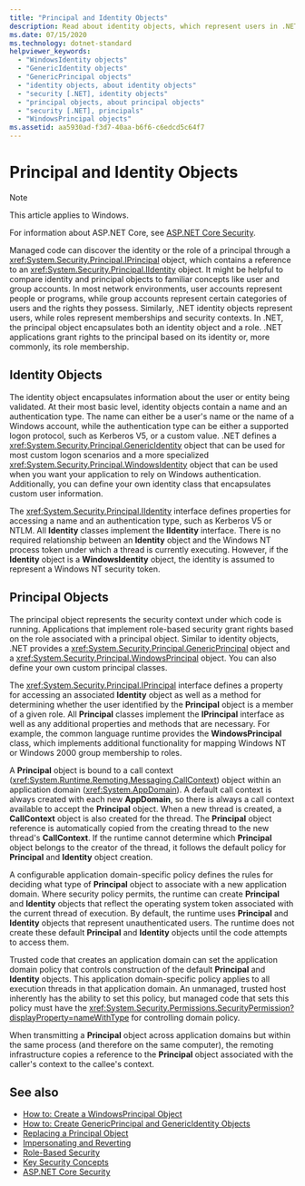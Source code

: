 ```yaml
---
title: "Principal and Identity Objects"
description: Read about identity objects, which represent users in .NET. Also read about principal objects, which encapsulate both an identity object & a role.
ms.date: 07/15/2020
ms.technology: dotnet-standard
helpviewer_keywords: 
  - "WindowsIdentity objects"
  - "GenericIdentity objects"
  - "GenericPrincipal objects"
  - "identity objects, about identity objects"
  - "security [.NET], identity objects"
  - "principal objects, about principal objects"
  - "security [.NET], principals"
  - "WindowsPrincipal objects"
ms.assetid: aa5930ad-f3d7-40aa-b6f6-c6edcd5c64f7
---
```

# Principal and Identity Objects

> [!NOTE]
> This article applies to Windows.
>
> For information about ASP.NET Core, see [ASP.NET Core Security](/aspnet/core/security/).

Managed code can discover the identity or the role of a principal through a <xref:System.Security.Principal.IPrincipal> object, which contains a reference to an <xref:System.Security.Principal.IIdentity> object. It might be helpful to compare identity and principal objects to familiar concepts like user and group accounts. In most network environments, user accounts represent people or programs, while group accounts represent certain categories of users and the rights they possess. Similarly, .NET identity objects represent users, while roles represent memberships and security contexts. In .NET, the principal object encapsulates both an identity object and a role. .NET applications grant rights to the principal based on its identity or, more commonly, its role membership.  
  
## Identity Objects

The identity object encapsulates information about the user or entity being validated. At their most basic level, identity objects contain a name and an authentication type. The name can either be a user's name or the name of a Windows account, while the authentication type can be either a supported logon protocol, such as Kerberos V5, or a custom value. .NET defines a <xref:System.Security.Principal.GenericIdentity> object that can be used for most custom logon scenarios and a more specialized <xref:System.Security.Principal.WindowsIdentity> object that can be used when you want your application to rely on Windows authentication. Additionally, you can define your own identity class that encapsulates custom user information.  
  
The <xref:System.Security.Principal.IIdentity> interface defines properties for accessing a name and an authentication type, such as Kerberos V5 or NTLM. All **Identity** classes implement the **IIdentity** interface. There is no required relationship between an **Identity** object and the Windows NT process token under which a thread is currently executing. However, if the **Identity** object is a **WindowsIdentity** object, the identity is assumed to represent a Windows NT security token.  
  
## Principal Objects

The principal object represents the security context under which code is running. Applications that implement role-based security grant rights based on the role associated with a principal object. Similar to identity objects, .NET provides a <xref:System.Security.Principal.GenericPrincipal> object and a <xref:System.Security.Principal.WindowsPrincipal> object. You can also define your own custom principal classes.  
  
The <xref:System.Security.Principal.IPrincipal> interface defines a property for accessing an associated **Identity** object as well as a method for determining whether the user identified by the **Principal** object is a member of a given role. All **Principal** classes implement the **IPrincipal** interface as well as any additional properties and methods that are necessary. For example, the common language runtime provides the **WindowsPrincipal** class, which implements additional functionality for mapping Windows NT or Windows 2000 group membership to roles.  
  
A **Principal** object is bound to a call context (<xref:System.Runtime.Remoting.Messaging.CallContext>) object within an application domain (<xref:System.AppDomain>). A default call context is always created with each new **AppDomain**, so there is always a call context available to accept the **Principal** object. When a new thread is created, a **CallContext** object is also created for the thread. The **Principal** object reference is automatically copied from the creating thread to the new thread's **CallContext**. If the runtime cannot determine which **Principal** object belongs to the creator of the thread, it follows the default policy for **Principal** and **Identity** object creation.  
  
A configurable application domain-specific policy defines the rules for deciding what type of **Principal** object to associate with a new application domain. Where security policy permits, the runtime can create **Principal** and **Identity** objects that reflect the operating system token associated with the current thread of execution. By default, the runtime uses **Principal** and **Identity** objects that represent unauthenticated users. The runtime does not create these default **Principal** and **Identity** objects until the code attempts to access them.  
  
Trusted code that creates an application domain can set the application domain policy that controls construction of the default **Principal** and **Identity** objects. This application domain-specific policy applies to all execution threads in that application domain. An unmanaged, trusted host inherently has the ability to set this policy, but managed code that sets this policy must have the <xref:System.Security.Permissions.SecurityPermission?displayProperty=nameWithType> for controlling domain policy.  
  
When transmitting a **Principal** object across application domains but within the same process (and therefore on the same computer), the remoting infrastructure copies a reference to the **Principal** object associated with the caller's context to the callee's context.  
  
## See also

- [How to: Create a WindowsPrincipal Object](how-to-create-a-windowsprincipal-object.md)
- [How to: Create GenericPrincipal and GenericIdentity Objects](how-to-create-genericprincipal-and-genericidentity-objects.md)
- [Replacing a Principal Object](replacing-a-principal-object.md)
- [Impersonating and Reverting](impersonating-and-reverting.md)
- [Role-Based Security](role-based-security.md)
- [Key Security Concepts](key-security-concepts.md)
- [ASP.NET Core Security](/aspnet/core/security/)

